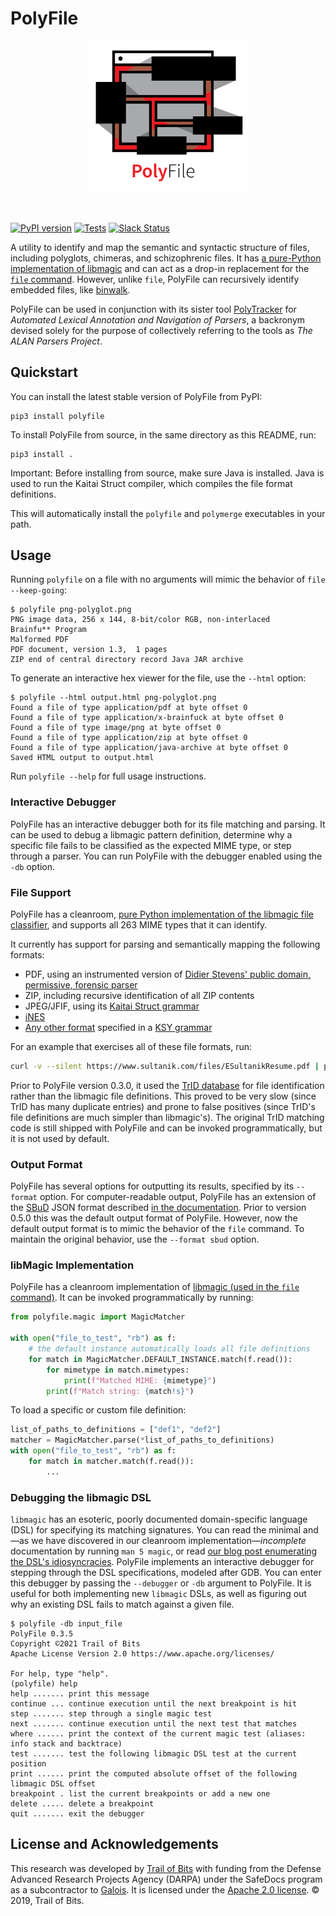 # PolyFile
<p align="center">
  <img src="logo/polyfile_name.png?raw=true" width="256" title="PolyFile">
</p>
<br />

[![PyPI version](https://badge.fury.io/py/polyfile.svg)](https://badge.fury.io/py/polyfile)
[![Tests](https://github.com/trailofbits/polyfile/workflows/Tests/badge.svg)](https://github.com/trailofbits/polyfile/actions)
[![Slack Status](https://slack.empirehacking.nyc/badge.svg)](https://slack.empirehacking.nyc)

A utility to identify and map the semantic and syntactic structure of files,
including polyglots, chimeras, and schizophrenic files. It has [a pure-Python implementation of libmagic](#file-support) and can act as a drop-in replacement for the [`file` command](https://github.com/file/file). However, unlike `file`, PolyFile can recursively identify embedded files, like [binwalk](https://github.com/ReFirmLabs/binwalk).

PolyFile can be used in conjunction with its sister tool
[PolyTracker](https://github.com/trailofbits/polytracker) for
_Automated Lexical Annotation and Navigation of Parsers_, a backronym
devised solely for the purpose of collectively referring to the tools
as _The ALAN Parsers Project_.

## Quickstart

You can install the latest stable version of PolyFile from PyPI:
```
pip3 install polyfile
```

To install PolyFile from source, in the same directory as this README, run:
```
pip3 install .
```

Important: Before installing from source, make sure Java is installed. Java is used to
run the Kaitai Struct compiler, which compiles the file format definitions.

This will automatically install the `polyfile` and `polymerge` executables in your path.

## Usage

Running `polyfile` on a file with no arguments will mimic the behavior of `file --keep-going`:
```console
$ polyfile png-polyglot.png
PNG image data, 256 x 144, 8-bit/color RGB, non-interlaced
Brainfu** Program
Malformed PDF
PDF document, version 1.3,  1 pages
ZIP end of central directory record Java JAR archive 
```
To generate an interactive hex viewer for the file, use the `--html` option:
```console
$ polyfile --html output.html png-polyglot.png
Found a file of type application/pdf at byte offset 0
Found a file of type application/x-brainfuck at byte offset 0
Found a file of type image/png at byte offset 0
Found a file of type application/zip at byte offset 0
Found a file of type application/java-archive at byte offset 0
Saved HTML output to output.html
```

Run `polyfile --help` for full usage instructions.

### Interactive Debugger

PolyFile has an interactive debugger both for its file matching and parsing. It can be used to debug a libmagic pattern 
definition, determine why a specific file fails to be classified as the expected MIME type, or step through a parser.
You can run PolyFile with the debugger enabled using the `-db` option.

### File Support

PolyFile has a cleanroom, [pure Python implementation of the libmagic file classifier](#libmagic-implementation), and supports all 263 MIME types that it can identify.

It currently has support for parsing and semantically mapping the following formats:
* PDF, using an instrumented version of [Didier Stevens' public domain, permissive, forensic parser](https://blog.didierstevens.com/programs/pdf-tools/)
* ZIP, including recursive identification of all ZIP contents
* JPEG/JFIF, using its [Kaitai Struct grammar](https://formats.kaitai.io/jpeg/index.html)
* [iNES](https://wiki.nesdev.com/w/index.php/INES)
* [Any other format](https://formats.kaitai.io/index.html) specified in a [KSY grammar](https://doc.kaitai.io/user_guide.html)

For an example that exercises all of these file formats, run:
```bash
curl -v --silent https://www.sultanik.com/files/ESultanikResume.pdf | polyfile --html ESultanikResume.html -
```

Prior to PolyFile version 0.3.0, it used the [TrID database](http://mark0.net/soft-trid-deflist.html) for file
identification rather than the libmagic file definitions. This proved to be very slow (since TrID has many duplicate
entries) and prone to false positives (since TrID's file definitions are much simpler than libmagic's). The original
TrID matching code is still shipped with PolyFile and can be invoked programmatically, but it is not used by default.

### Output Format

PolyFile has several options for outputting its results, specified by its `--format` option. For computer-readable output, PolyFile has an extension of the [SBuD](https://github.com/corkami/sbud) JSON format described [in the documentation](docs/json_format.md). Prior to version 0.5.0 this was the default output format of PolyFile. However, now the default output format is to mimic the behavior of the `file` command. To maintain the original behavior, use the `--format sbud` option.

### libMagic Implementation

PolyFile has a cleanroom implementation of [libmagic (used in the `file` command)](https://github.com/file/file).
It can be invoked programmatically by running:
```python
from polyfile.magic import MagicMatcher

with open("file_to_test", "rb") as f:
    # the default instance automatically loads all file definitions
    for match in MagicMatcher.DEFAULT_INSTANCE.match(f.read()):
        for mimetype in match.mimetypes:
            print(f"Matched MIME: {mimetype}")
        print(f"Match string: {match!s}")
```
To load a specific or custom file definition:
```python
list_of_paths_to_definitions = ["def1", "def2"]
matcher = MagicMatcher.parse(*list_of_paths_to_definitions)
with open("file_to_test", "rb") as f:
    for match in matcher.match(f.read()):
        ...
```

### Debugging the libmagic DSL
`libmagic` has an esoteric, poorly documented domain-specific language (DSL) for specifying its matching signatures.
You can read the minimal and—as we have discovered in our cleanroom implementation—_incomplete_ documentation by running
`man 5 magic`, or read [our blog post enumerating the DSL's idiosyncracies](https://blog.trailofbits.com/2022/07/01/libmagic-the-blathering/). PolyFile implements an interactive debugger for stepping through the DSL specifications, modeled after
GDB. You can enter this debugger by passing the `--debugger` or `-db` argument to PolyFile. It is useful for both
implementing new `libmagic` DSLs, as well as figuring out why an existing DSL fails to match against a given file.
```console
$ polyfile -db input_file
PolyFile 0.3.5
Copyright ©2021 Trail of Bits
Apache License Version 2.0 https://www.apache.org/licenses/

For help, type "help".
(polyfile) help
help ....... print this message
continue ... continue execution until the next breakpoint is hit
step ....... step through a single magic test
next ....... continue execution until the next test that matches
where ...... print the context of the current magic test (aliases: info stack and backtrace)
test ....... test the following libmagic DSL test at the current position
print ...... print the computed absolute offset of the following libmagic DSL offset
breakpoint . list the current breakpoints or add a new one
delete ..... delete a breakpoint
quit ....... exit the debugger
```

## License and Acknowledgements

This research was developed by [Trail of
Bits](https://www.trailofbits.com/) with funding from the Defense
Advanced Research Projects Agency (DARPA) under the SafeDocs program
as a subcontractor to [Galois](https://galois.com). It is licensed under the [Apache 2.0 license](LICENSE).
© 2019, Trail of Bits.
